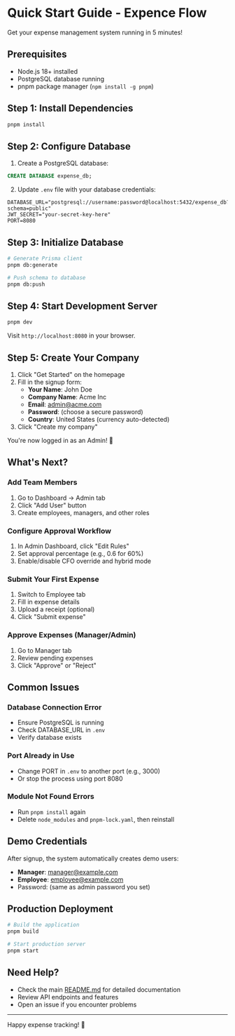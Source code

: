 # Quick Start Guide - Expence Flow

Get your expense management system running in 5 minutes!

## Prerequisites

- Node.js 18+ installed
- PostgreSQL database running
- pnpm package manager (`npm install -g pnpm`)

## Step 1: Install Dependencies

```bash
pnpm install
```

## Step 2: Configure Database

1. Create a PostgreSQL database:
```sql
CREATE DATABASE expense_db;
```

2. Update `.env` file with your database credentials:
```env
DATABASE_URL="postgresql://username:password@localhost:5432/expense_db?schema=public"
JWT_SECRET="your-secret-key-here"
PORT=8080
```

## Step 3: Initialize Database

```bash
# Generate Prisma client
pnpm db:generate

# Push schema to database
pnpm db:push
```

## Step 4: Start Development Server

```bash
pnpm dev
```

Visit `http://localhost:8080` in your browser.

## Step 5: Create Your Company

1. Click "Get Started" on the homepage
2. Fill in the signup form:
   - **Your Name**: John Doe
   - **Company Name**: Acme Inc
   - **Email**: admin@acme.com
   - **Password**: (choose a secure password)
   - **Country**: United States (currency auto-detected)
3. Click "Create my company"

You're now logged in as an Admin! 🎉

## What's Next?

### Add Team Members
1. Go to Dashboard → Admin tab
2. Click "Add User" button
3. Create employees, managers, and other roles

### Configure Approval Workflow
1. In Admin Dashboard, click "Edit Rules"
2. Set approval percentage (e.g., 0.6 for 60%)
3. Enable/disable CFO override and hybrid mode

### Submit Your First Expense
1. Switch to Employee tab
2. Fill in expense details
3. Upload a receipt (optional)
4. Click "Submit expense"

### Approve Expenses (Manager/Admin)
1. Go to Manager tab
2. Review pending expenses
3. Click "Approve" or "Reject"

## Common Issues

### Database Connection Error
- Ensure PostgreSQL is running
- Check DATABASE_URL in `.env`
- Verify database exists

### Port Already in Use
- Change PORT in `.env` to another port (e.g., 3000)
- Or stop the process using port 8080

### Module Not Found Errors
- Run `pnpm install` again
- Delete `node_modules` and `pnpm-lock.yaml`, then reinstall

## Demo Credentials

After signup, the system automatically creates demo users:

- **Manager**: manager@example.com
- **Employee**: employee@example.com
- Password: (same as admin password you set)

## Production Deployment

```bash
# Build the application
pnpm build

# Start production server
pnpm start
```

## Need Help?

- Check the main [README.md](./README.md) for detailed documentation
- Review API endpoints and features
- Open an issue if you encounter problems

---

Happy expense tracking! 🚀
